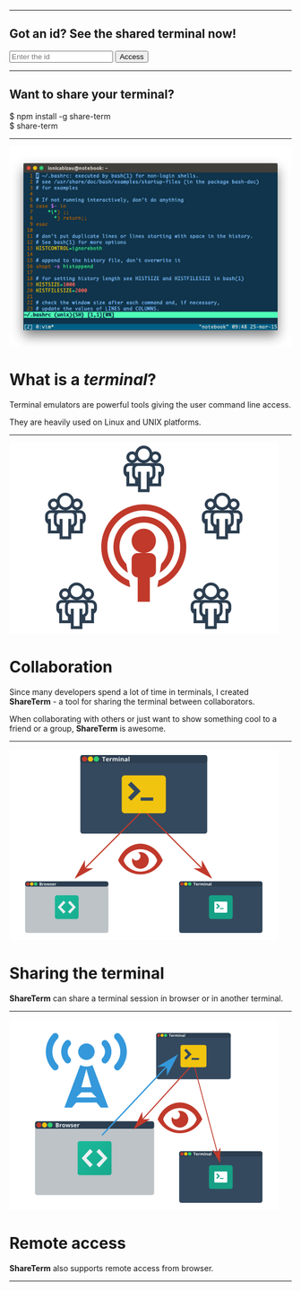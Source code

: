 <hr> <div class="text-center provide-ip"> <h2>Got an id? See the shared terminal now!</h2> <form action="/term" method="get"> <input type="text" name="id" class="form-elm" placeholder="Enter the id" /> <button type="submit" class="btn bg-black">Access</button> </form> </div> <hr> <div class="text-center provide-ip"> <h2>Want to share your terminal?</h2> <div class="installation share-term monospace"> <span class="no-select">$ </span><span>npm install -g share-term</span> <br> <span class="no-select">$ </span><span>share-term</span> <br> </pre> </div> <hr> <div class="section"> <img src="images/1.png" class="pull-left"> <div class="description"> <h1>What is a <em>terminal</em>?</h1> <p>Terminal emulators are powerful tools giving the user command line access.</p> <p>They are heavily used on Linux and UNIX platforms.</p> </div> </div> <hr> <div class="section"> <img src="images/2.png" class="pull-right"> <div class="description"> <h1>Collaboration</h1> <p>Since many developers spend a lot of time in terminals, I created <strong>ShareTerm</strong> - a tool for sharing the terminal between collaborators.</p> <p>When collaborating with others or just want to show something cool to a friend or a group, <strong>ShareTerm</strong> is awesome.</p> </div> </div> <hr> <div class="section"> <img src="images/3.png" class="pull-left"> <div class="description"> <h1>Sharing the terminal</h1> <p><strong>ShareTerm</strong> can share a terminal session in browser or in another terminal.</p> </div> </div> <hr> <div class="section"> <img src="images/4.png" class="pull-right"> <div class="description"> <h1>Remote access</h1> <p><strong>ShareTerm</strong> also supports remote access from browser.</p> </div> </div> <hr>